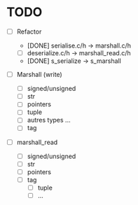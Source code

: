 # TODO

- [ ] Refactor
	- [DONE] serialise.c/h -> marshall.c/h
    - [ ] deserialize.c/h -> marshall_read.c/h
	- [DONE] s_serialize -> s_marshall

- [ ] Marshall (write)
    - [ ] signed/unsigned
    - [ ] str
    - [ ] pointers
    - [ ] tuple
    - [ ] autres types ...
    - [ ] tag

- [ ] marshall_read
    - [ ] signed/unsigned
    - [ ] str
    - [ ] pointers
    - [ ] tag
        - [ ] tuple
        - [ ] ...
